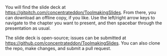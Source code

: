 You will find the slide deck at https://gitpitch.com/concentrateddon/ToolmakingSlides. From there, you can download an offline copy, if you like. Use the left/right arrow keys to navigate to the chapter you want to present, and then spacebar through the presentation as usual.

The slide deck is open-source; issues can be submitted at https://github.com/concentrateddon/ToolmakingSlides. You can also clone the repo, make changes, and submit a pull request.

